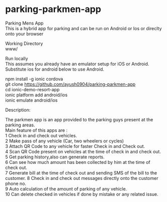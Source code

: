 # parking-parkmen-app

Parking Mens App  
This is a hybrid app for parking and can be run on Android or Ios or direclty onto your browser  

Working Directory  
www/    

Run locally  
This assumes you already have an emulator setup for iOS or Android. Substitute ios for android below to use Android.  

npm install -g ionic cordova  
git clone https://github.com/ayush0904/parking-parkmen-app  
cd ionic-demo-resort-app  
ionic platform add android/ios  
ionic emulate android/ios  

Description:  

The parkmen app is an app provided to the parking guys present at the parking areas.  
Main feature of this apps are :  
1 Check in and check out vehicles.  
2 Make pass of any vehicle (Car, two wheelers or cycles)  
3 Attach QR Code to any vehicle for faster Check in and Check out.  
4 Scan QR Code present on vehicles at the time of check in and check out.  
5 Get parking history,also can generate reports.  
6 Can see how much amount has been collected by him at the time of check out.  
7 Generate bill at the time of check out and sending SMS of the bill to the customer.
8 Check in and check out messages directly onto the customer phone no.  
9 Auto calculation of the amount of parking of any vehicle.  
10 Can delete checked in vehicles if done by mistake or any related issue.   
